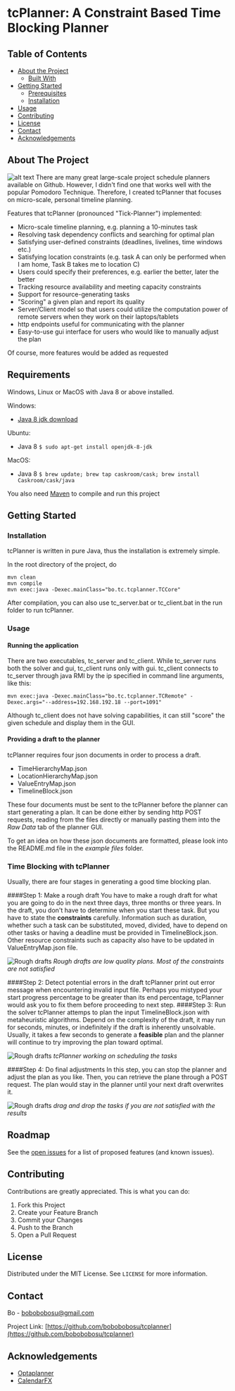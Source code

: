 # tcPlanner: A Constraint Based Time Blocking Planner
## Table of Contents

* [About the Project](#about-the-project)
  * [Built With](#built-with)
* [Getting Started](#getting-started)
  * [Prerequisites](#prerequisites)
  * [Installation](#installation)
* [Usage](#usage)
* [Contributing](#contributing)
* [License](#license)
* [Contact](#contact)
* [Acknowledgements](#acknowledgements)



<!-- ABOUT THE PROJECT -->
## About The Project

![alt text](readme_data/ss9.png)
There are many great large-scale project schedule planners available on Github. 
However, I didn't find one that works well with the popular Pomodoro Technique. 
Therefore, I created tcPlanner that focuses on micro-scale, personal timeline planning.


Features that tcPlanner (pronounced "Tick-Planner") implemented:
* Micro-scale timeline planning, e.g. planning a 10-minutes task
* Resolving task dependency conflicts and searching for optimal plan
* Satisfying user-defined constraints (deadlines, livelines, time windows etc.)
* Satisfying location constraints (e.g. task A can only be performed when I am home, 
    Task B takes me to location C)
* Users could specify their preferences, e.g. earlier the better, later the better 
* Tracking resource availability and meeting capacity constraints
* Support for resource-generating tasks
* "Scoring" a given plan and report its quality
* Server/Client model so that users could utilize the computation power of remote servers
  when they work on their laptops/tablets
* http endpoints useful for communicating with the planner
* Easy-to-use gui interface for users who would like to manually adjust the plan

Of course, more features would be added as requested

## Requirements

Windows, Linux or MacOS with Java 8 or above installed. 

Windows:
* [Java 8 jdk download](https://www.oracle.com/java/technologies/javase-jdk8-downloads.html)

Ubuntu:
* Java 8 `$ sudo apt-get install openjdk-8-jdk`

MacOS:
*   Java 8 `$ brew update; brew tap caskroom/cask; brew install Caskroom/cask/java`

You also need [Maven](https://maven.apache.org/) to compile and run this project

## Getting Started


### Installation
tcPlanner is written in pure Java, thus the installation is extremely simple.

In the root directory of the project, do
```
mvn clean
mvn compile
mvn exec:java -Dexec.mainClass="bo.tc.tcplanner.TCCore" 
```

After compilation, you can also use tc_server.bat or tc_client.bat in the run folder 
to run tcPlanner.

### Usage
#### Running the application
There are two executables, tc_server and tc_client. While tc_server runs both the solver and gui, 
tc_client runs only with gui. tc_client connects to tc_server through java RMI by the ip specified
in command line arguments, like this:
```
mvn exec:java -Dexec.mainClass="bo.tc.tcplanner.TCRemote" -Dexec.args="--address=192.168.192.18 --port=1091"
```
Although tc_client does not have solving capabilities, it can still "score" the given schedule
and display them in the GUI.

#### Providing a draft to the planner
tcPlanner requires four json documents in order to process a draft.

* TimeHierarchyMap.json
* LocationHierarchyMap.json
* ValueEntryMap.json
* TimelineBlock.json

These four documents must be sent to the tcPlanner before the planner can start
generating a plan. It can be done either by sending http POST requests, reading from 
the files directly or manually pasting them into the *Raw Data* tab of the planner GUI.

To get an idea on how these json documents are formatted, please look into the README.md 
file in the *example files* folder.

### Time Blocking with tcPlanner
Usually, there are four stages in generating a good time blocking plan.

####Step 1: Make a rough draft 
You have to make a rough draft for what you are going to do in the next three days, 
three months or three years. In the draft, you don't have to determine when you start 
these task. But you have to state the **constraints** carefully. Information such as
duration, whether such a task can be substituted, moved, divided, have to depend on other tasks
or having a deadline must be provided in TimelineBlock.json. Other resource constraints
such as capacity also have to be updated in ValueEntryMap.json file.

![Rough drafts](readme_data/ss7.png)
*Rough drafts are low quality plans. Most of the constraints are not satisfied*

####Step 2: Detect potential errors in the draft
tcPlanner print out error message when encountering invalid input file.
Perhaps you mistyped your start progress percentage to be greater than its end percentage,
tcPlanner would ask you to fix them before proceeding to next step. 
####Step 3: Run the solver
tcPlanner attemps to plan the input TimelineBlock.json with metaheuristic algorithms.
Depend on the complexity of the draft, it may run for seconds, minutes, or indefinitely if the
draft is inherently unsolvable. Usually, it takes a few seconds to generate a 
**feasible** plan and the planner will continue to try improving the plan toward
optimal. 

![Rough drafts](readme_data/ss5.png)
*tcPlanner working on scheduling the tasks*

####Step 4: Do final adjustments
In this step, you can stop the planner and adjust the plan as you like. Then, you 
can retrieve the plane through a POST request. The plan would stay in the planner
until your next draft overwrites it.

![Rough drafts](readme_data/ss8.png)
*drag and drop the tasks if you are not satisfied with the results*

## Roadmap

See the [open issues](https://github.com/othneildrew/Best-README-Template/issues) for a list of proposed features (and known issues).



<!-- CONTRIBUTING -->
## Contributing
Contributions are greatly appreciated. This is what you can do:

1. Fork this Project
2. Create your Feature Branch
3. Commit your Changes
4. Push to the Branch
5. Open a Pull Request



<!-- LICENSE -->
## License

Distributed under the MIT License. See `LICENSE` for more information.



<!-- CONTACT -->
## Contact

Bo - bobobobosu@gmail.com

Project Link: [https://github.com/bobobobosu/tcplanner](https://github.com/bobobobosu/tcplanner)



<!-- ACKNOWLEDGEMENTS -->
## Acknowledgements
* [Optaplanner](https://www.optaplanner.org/)
* [CalendarFX](https://github.com/dlsc-software-consulting-gmbh/CalendarFX)


